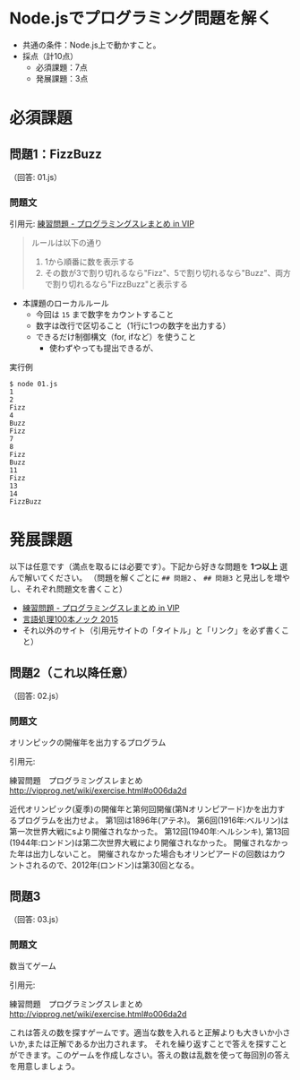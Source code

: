 # Node.jsでプログラミング問題を解く

- 共通の条件：Node.js上で動かすこと。
- 採点（計10点）
    - 必須課題：7点
    - 発展課題：3点

# 必須課題

## 問題1：FizzBuzz

（回答: 01.js）

### 問題文

引用元: [練習問題 - プログラミングスレまとめ in VIP](http://vipprog.net/wiki/exercise.html)

> ルールは以下の通り
> 
> 1. 1から順番に数を表示する
> 2. その数が3で割り切れるなら"Fizz"、5で割り切れるなら"Buzz"、両方で割り切れるなら"FizzBuzz"と表示する

- 本課題のローカルルール
    - 今回は `15` まで数字をカウントすること
    - 数字は改行で区切ること（1行に1つの数字を出力する）
    - できるだけ制御構文（for, ifなど）を使うこと
        - 使わずやっても提出できるが、

実行例

```
$ node 01.js
1
2
Fizz
4
Buzz
Fizz
7
8
Fizz
Buzz
11
Fizz
13
14
FizzBuzz
```

# 発展課題

以下は任意です（満点を取るには必要です）。下記から好きな問題を **1つ以上** 選んで解いてください。
（問題を解くごとに `## 問題2` 、 `## 問題3` と見出しを増やし、それぞれ問題文を書くこと）

- [練習問題 - プログラミングスレまとめ in VIP](http://vipprog.net/wiki/exercise.html)
- [言語処理100本ノック 2015](http://www.cl.ecei.tohoku.ac.jp/nlp100/#ch1)
- それ以外のサイト（引用元サイトの「タイトル」と「リンク」を必ず書くこと）

## 問題2（これ以降任意）

（回答: 02.js）

### 問題文
オリンピックの開催年を出力するプログラム

引用元: 

練習問題　プログラミングスレまとめ
http://vipprog.net/wiki/exercise.html#o006da2d



近代オリンピック(夏季)の開催年と第何回開催(第Nオリンピアード)かを出力するプログラムを出力せよ。
第1回は1896年(アテネ)。
第6回(1916年:ベルリン)は第一次世界大戦にsより開催されなかった。
第12回(1940年:ヘルシンキ), 第13回(1944年:ロンドン)は第二次世界大戦により開催されなかった。
開催されなかった年は出力しないこと。
開催されなかった場合もオリンピアードの回数はカウントされるので、2012年(ロンドン)は第30回となる。

## 問題3

（回答: 03.js）

### 問題文
数当てゲーム

引用元: 

練習問題　プログラミングスレまとめ
http://vipprog.net/wiki/exercise.html#o006da2d



これは答えの数を探すゲームです。適当な数を入れると正解よりも大きいか小さいか,または正解であるか出力されます。
それを繰り返すことで答えを探すことができます。このゲームを作成しなさい。答えの数は乱数を使って毎回別の答えを用意しましょう。